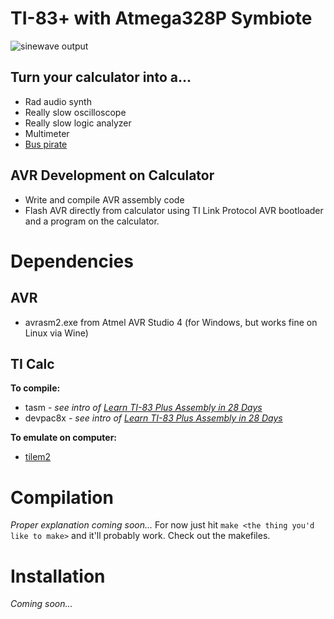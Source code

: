 TI-83+ with Atmega328P Symbiote
===============================

![sinewave output](http://hackniac.com/images/calc_out/sine_out_sm.jpg)

Turn your calculator into a...
------------------------------

* Rad audio synth
* Really slow oscilloscope
* Really slow logic analyzer
* Multimeter
* [Bus pirate](http://dangerousprototypes.com/docs/Bus_Pirate)

AVR Development on Calculator
-----------------------------

* Write and compile AVR assembly code
* Flash AVR directly from calculator using TI Link Protocol AVR bootloader and a program on the calculator.

Dependencies
============

## AVR

* avrasm2.exe from Atmel AVR Studio 4 (for Windows, but works fine on Linux via Wine)

## TI Calc

__To compile:__

* tasm - _see intro of [Learn TI-83 Plus Assembly in 28 Days](http://www.ticalc.org/archives/files/fileinfo/268/26877.html)_
* devpac8x - _see intro of [Learn TI-83 Plus Assembly in 28 Days](http://www.ticalc.org/archives/files/fileinfo/268/26877.html)_

__To emulate on computer:__

* [tilem2](http://lpg.ticalc.org/prj_tilem/download.html) 

Compilation
===========

_Proper explanation coming soon..._ For now just hit `make <the thing you'd like to make>` and it'll probably work.
Check out the makefiles.

Installation
============

_Coming soon..._
